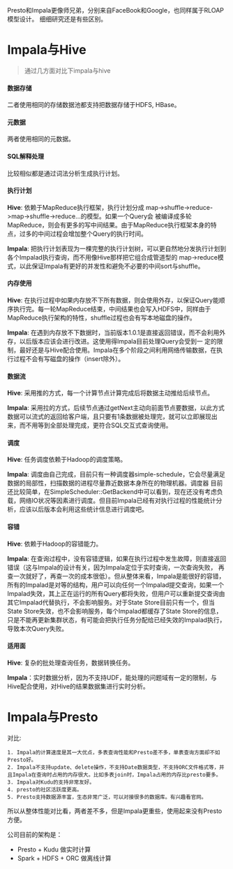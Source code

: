 Presto和Impala更像师兄弟，分别来自FaceBook和Google，也同样属于RLOAP模型设计。 细细研究还是有些区别。

# Impala与Hive
> 通过几方面对比下impala与hive

#### 数据存储
二者使用相同的存储数据池都支持把数据存储于HDFS, HBase。

#### 元数据
两者使用相同的元数据。

#### SQL解释处理
比较相似都是通过词法分析生成执行计划。

#### 执行计划
**Hive**: 依赖于MapReduce执行框架，执行计划分成 map->shuffle->reduce->map->shuffle->reduce…的模型。如果一个Query会 被编译成多轮MapReduce，则会有更多的写中间结果。由于MapReduce执行框架本身的特点，过多的中间过程会增加整个Query的执行时间。

**Impala**: 把执行计划表现为一棵完整的执行计划树，可以更自然地分发执行计划到各个Impalad执行查询，而不用像Hive那样把它组合成管道型的 map->reduce模式，以此保证Impala有更好的并发性和避免不必要的中间sort与shuffle。

#### 内存使用
**Hive**: 在执行过程中如果内存放不下所有数据，则会使用外存，以保证Query能顺序执行完。每一轮MapReduce结束，中间结果也会写入HDFS中，同样由于MapReduce执行架构的特性，shuffle过程也会有写本地磁盘的操作。

**Impala**: 在遇到内存放不下数据时，当前版本1.0.1是直接返回错误，而不会利用外存，以后版本应该会进行改进。这使用得Impala目前处理Query会受到一 定的限制，最好还是与Hive配合使用。Impala在多个阶段之间利用网络传输数据，在执行过程不会有写磁盘的操作（insert除外）。

#### 数据流
**Hive**: 采用推的方式，每一个计算节点计算完成后将数据主动推给后续节点。

**Impala**: 采用拉的方式，后续节点通过getNext主动向前面节点要数据，以此方式数据可以流式的返回给客户端，且只要有1条数据被处理完，就可以立即展现出来，而不用等到全部处理完成，更符合SQL交互式查询使用。

#### 调度
**Hive**: 任务调度依赖于Hadoop的调度策略。

**Impala**: 调度由自己完成，目前只有一种调度器simple-schedule，它会尽量满足数据的局部性，扫描数据的进程尽量靠近数据本身所在的物理机器。调度器 目前还比较简单，在SimpleScheduler::GetBackend中可以看到，现在还没有考虑负载，网络IO状况等因素进行调度。但目前Impala已经有对执行过程的性能统计分析，应该以后版本会利用这些统计信息进行调度吧。

#### 容错
**Hive**: 依赖于Hadoop的容错能力。

**Impala**: 在查询过程中，没有容错逻辑，如果在执行过程中发生故障，则直接返回错误（这与Impala的设计有关，因为Impala定位于实时查询，一次查询失败， 再查一次就好了，再查一次的成本很低）。但从整体来看，Impala是能很好的容错，所有的Impalad是对等的结构，用户可以向任何一个Impalad提交查询，如果一个Impalad失效，其上正在运行的所有Query都将失败，但用户可以重新提交查询由其它Impalad代替执行，不会影响服务。对于State Store目前只有一个，但当State Store失效，也不会影响服务，每个Impalad都缓存了State Store的信息，只是不能再更新集群状态，有可能会把执行任务分配给已经失效的Impalad执行，导致本次Query失败。

#### 适用面
**Hive**: 复杂的批处理查询任务，数据转换任务。

**Impala**：实时数据分析，因为不支持UDF，能处理的问题域有一定的限制，与Hive配合使用，对Hive的结果数据集进行实时分析。

# Impala与Presto

对比:
```
1. Impala的计算速度是其一大优点，多表查询性能和Presto差不多，单表查询方面却不如Presto好。
2. Impala不支持update、delete操作，不支持Date数据类型，不支持ORC文件格式等，并且Impala在查询时占用的内存很大。比如多表join时，Impala占用的内存比presto要多。
3. Impala对Kudu的支持非常友好。
4. presto的社区活跃度更高。
5. Presto支持数据源丰富，生态非常广泛，可以对接很多的数据库。有兴趣看官网。
```

所以从整体性能对比看，两者差不多，但是Impala更重些，使用起来没有Presto方便。

公司目前的架构是：
- Presto + Kudu 做实时计算
- Spark + HDFS + ORC 做离线计算